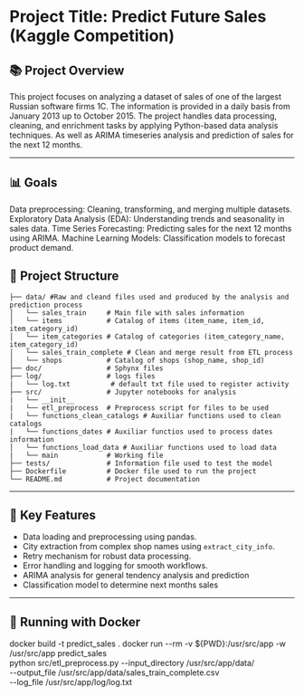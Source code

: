 # Project Title: Predict Future Sales (Kaggle Competition)

## 📚 **Project Overview**
This project focuses on analyzing a dataset of sales of one of the largest Russian software firms 1C. The information is provided in a daily basis from January 2013 up to October 2015. The project handles data processing, cleaning, and enrichment tasks by applying Python-based data analysis techniques. As well as ARIMA timeseries analysis and prediction of sales for the next 12 months.

---
## 📊 Goals
Data preprocessing: Cleaning, transforming, and merging multiple datasets.
Exploratory Data Analysis (EDA): Understanding trends and seasonality in sales data.
Time Series Forecasting: Predicting sales for the next 12 months using ARIMA.
Machine Learning Models: Classification models to forecast product demand.

## 🚀 **Project Structure**
```
├── data/ #Raw and cleand files used and produced by the analysis and prediction process
│   └── sales_train     # Main file with sales information
│   └── items           # Catalog of items (item_name, item_id, item_category_id)
│   └── item_categories # Catalog of categories (item_category_name, item_category_id)
│   └── sales_train_complete # Clean and merge result from ETL process
│   └── shops           # Catalog of shops (shop_name, shop_id)
├── doc/                # Sphynx files
├── log/                # logs files
|   └── log.txt          # default txt file used to register activity 
├── src/                # Jupyter notebooks for analysis
|   └── __init__         
|   └── etl_preprocess  # Preprocess script for files to be used
|   └── functions_clean_catalogs # Auxiliar functions used to clean catalogs
|   └── functions_dates # Auxiliar functios used to process dates information
│   └── functions_load_data # Auxiliar functions used to load data
|   └── main            # Working file 
├── tests/              # Information file used to test the model
├── Dockerfile          # Docker file used to run the project
└── README.md           # Project documentation
```

---

## 🧩 **Key Features**
- Data loading and preprocessing using pandas.
- City extraction from complex shop names using `extract_city_info`.
- Retry mechanism for robust data processing.
- Error handling and logging for smooth workflows.
- ARIMA analysis for general tendency analysis and prediction
- Classification model to determine next months sales

---
## 🔹 Running with Docker

docker build -t predict_sales .
docker run --rm -v ${PWD}:/usr/src/app -w /usr/src/app predict_sales \
    python src/etl_preprocess.py --input_directory /usr/src/app/data/ \
    --output_file /usr/src/app/data/sales_train_complete.csv \
    --log_file /usr/src/app/log/log.txt
